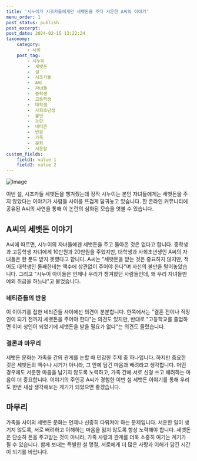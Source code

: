 ```yaml
---
title: '시누이가 시조카들에게만 세뱃돈을 주다 서운한 A씨의 이야기'
menu_order: 1
post_status: publish
post_excerpt: 
post_date: 2024-02-15 13:22:24
taxonomy:
    category:
        - 사회
    post_tag:
        - 시누이
        -  세뱃돈
        -  설
        -  시조카들
        -  A씨
        -  자녀들
        -  중학생
        -  고등학생
        -  대학생
        -  사회초년생
        -  불만
        -  논란
        -  네티즌
        -  반응
        -  가족
        -  문화
        -  서운함
custom_fields:
    field1: value 1
    field2: value 2
---
```


![Image](https://imgnews.pstatic.net/image/008/2024/02/13/0004997716_001_20240213085603187.jpg?type=w647)

이번 설, 시조카들 세뱃돈을 챙겨줬는데 정작 시누이는 본인 자녀들에게는 세뱃돈을 주지 않았다는 이야기가 사람들 사이를 뜨겁게 달궈놓고 있습니다. 한 온라인 커뮤니티에 공유된 A씨의 사연을 통해 이 논란의 심화된 모습을 엿볼 수 있습니다. 
## A씨의 세뱃돈 이야기
A씨에 따르면, 시누이의 자녀들에겐 세뱃돈을 주고 돌아온 것은 없다고 합니다. 중학생과 고등학생 자녀에게 10만원과 20만원을 주었지만, 대학생과 사회초년생인 A씨의 자녀들은 한 푼도 받지 못했다고 합니다. A씨는 "세뱃돈을 받는 것은 중요하지 않지만, 적어도 대학생인 둘째한테는 액수에 상관없이 주어야 한다"며 자신의 불만을 털어놓았습니다. 그리고 "시누이 아이들은 언제나 우리가 챙겨왔던 사람들인데, 왜 우리 자녀들만 예외 취급을 하느냐"고 물었습니다.
### 네티즌들의 반응
이 이야기를 접한 네티즌들 사이에선 의견이 분분합니다. 한쪽에서는 "결혼 전이나 직장인이 되기 전까지 세뱃돈을 주어야 한다"는 의견도 있지만, 반대로 "고등학교를 졸업하면 이미 성인이 되었기에 세뱃돈을 받을 필요가 없다"는 의견도 들렸습니다. 
### 결론과 마무리
세뱃돈 문화는 가족들 간의 관계를 논할 때 민감한 주제 중 하나입니다. 하지만 중요한 것은 세뱃돈의 액수나 시기가 아니라, 그 안에 담긴 마음과 배려라고 생각합니다. 어떤 경우에도 서운한 마음을 남기지 않도록 노력하고, 가족 간에 서로 신경 쓰고 배려하는 마음이 더 중요합니다. 이야기의 주인공 A씨가 경험한 이번 설 세뱃돈 이야기를 통해 우리도 한번 새삼 생각해보는 계기가 되었으면 좋겠습니다.
## 마무리
가족들 사이의 세뱃돈 문화는 언제나 신중히 다뤄져야 하는 문제입니다. 서운한 일이 생기지 않도록, 서로 배려하고 이해하는 마음을 잃지 않도록 항상 노력해야 합니다. 세뱃돈은 단순히 돈을 주고받는 것이 아니라, 가족 사랑과 관계를 더욱 소중히 여기는 계기가 될 수 있습니다. 함께 보내는 특별한 설 명절, 서로에게 더 많은 사랑과 이해가 담긴 시간이 되기를 바랍니다.
